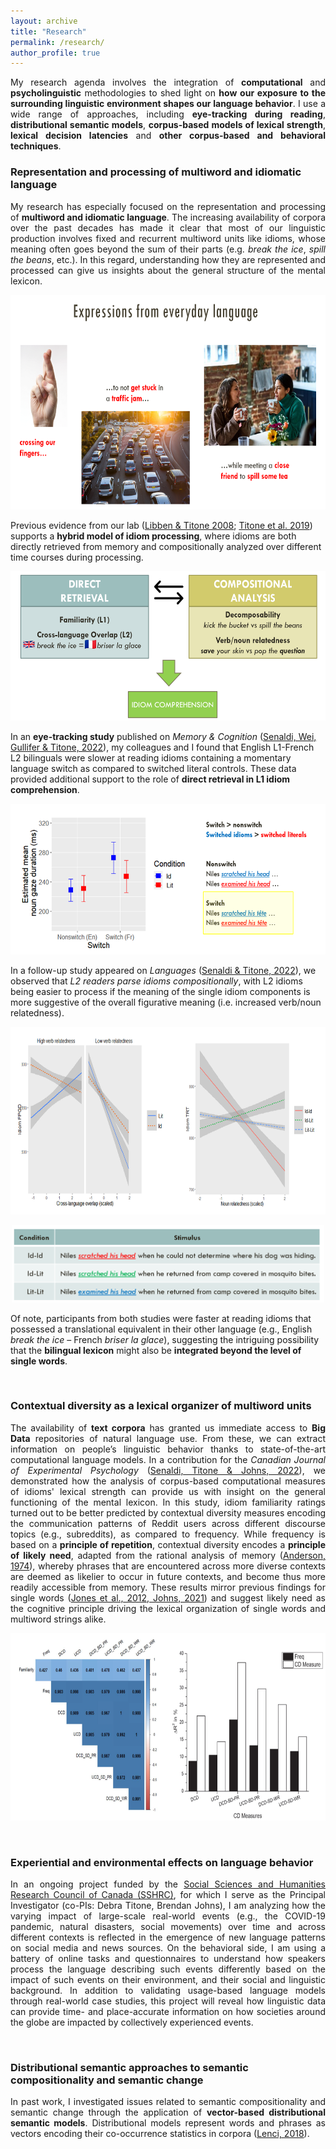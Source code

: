 ```yaml
---
layout: archive
title: "Research"
permalink: /research/
author_profile: true
---
```


<p align="justify"> My research agenda involves the integration of <b>computational</b> and <b>psycholinguistic</b> methodologies to shed light on <b>how our exposure to the surrounding linguistic environment shapes our language behavior</b>. I use a wide range of approaches, including <b>eye-tracking during reading</b>, <b>distributional semantic models</b>, <b>corpus-based models of lexical strength</b>, <b>lexical decision latencies</b> and <b>other corpus-based and behavioral techniques</b>. </p>


### Representation and processing of multiword and idiomatic language

<p align="justify">My research has especially focused on the representation and processing of <b> multiword and idiomatic language</b>. The increasing availability of corpora over the past decades has made it clear that most of our linguistic production involves fixed and recurrent multiword units like idioms, whose meaning often goes beyond the sum of their parts (e.g. <i>break the ice</i>, <i>spill the beans</i>, etc.). In this regard, understanding how they are represented and processed can give us insights about the general structure of the mental lexicon. </p>

<p align="center">
  <img width="650" height="343" src="https://github.com/marcosenaldi/marcosenaldi.github.io/blob/master/images/mwe_new.png?raw=true">
</p>

Previous evidence from our lab ([Libben & Titone 2008](https://doi.org/10.3758/MC.36.6.1103); [Titone et al. 2019]( https://doi.org/10.1037/cep0000175)) supports a <b>hybrid model of idiom processing</b>, where idioms are both directly retrieved from memory and compositionally analyzed over different time courses during processing.

<p align="center">
  <img width="550" height="239" src="https://github.com/marcosenaldi/marcosenaldi.github.io/blob/master/images/hybrid.png?raw=true">
</p>

In an <b>eye-tracking study</b> published on <i>Memory & Cognition</i> ([Senaldi, Wei, Gullifer & Titone, 2022](https://doi.org/10.3758/s13421-022-01334-x)), my colleagues and I found that English L1-French L2 bilinguals were slower at reading idioms containing a momentary language switch as compared to switched literal controls. These data provided additional support to the role of <b>direct retrieval in L1 idiom comprehension</b>.

<p align="center">
  <img width="600" height="241" src="https://github.com/marcosenaldi/marcosenaldi.github.io/blob/master/images/switch.png?raw=true">
</p>

In a follow-up study appeared on *Languages* ([Senaldi & Titone, 2022](https://doi.org/10.3390/languages7020091)), we observed that *L2 readers parse idioms  compositionally*, with L2 idioms being easier to process if the meaning of the single idiom components is more suggestive of the overall figurative meaning (i.e. increased verb/noun relatedness).

<p align="center">
  <img width="700" height="300" src="https://github.com/marcosenaldi/marcosenaldi.github.io/blob/master/images/L2_decomp.png?raw=true">
</p>
<p align="center">
  <img width="500" height="124" src="https://github.com/marcosenaldi/marcosenaldi.github.io/blob/master/images/stim.png?raw=true">
</p>

Of note, participants from both studies were faster at reading idioms that possessed a translational equivalent in their other language (e.g., English *break the ice* – French *briser la glace*), suggesting the intriguing possibility that the <b>bilingual lexicon</b> might also be <b>integrated beyond the level of single words</b>.

<br>


### Contextual diversity as a lexical organizer of multiword units

<p align="justify">The availability of <b>text corpora</b> has granted us immediate access to <b>Big Data</b> repositories of natural language use. From these, we can extract information on people’s linguistic behavior thanks to state-of-the-art computational language models. In a contribution for the <i>Canadian Journal of Experimental Psychology</i> (<a href="https://doi.org/10.1037/cep0000271">Senaldi, Titone & Johns, 2022</a>), we demonstrated how the analysis of corpus-based computational measures of idioms' lexical strength can provide us with insight on the general functioning of the mental lexicon. In this study, idiom familiarity ratings turned out to be better predicted by contextual diversity measures encoding the communication patterns of Reddit users across different discourse topics (e.g., subreddits), as compared to frequency. While frequency is based on a <b>principle of repetition</b>, contextual diversity encodes a <b>principle of likely need</b>, adapted from the rational analysis of memory (<a href="https://doi.org/10.1016/0010-0285(74)90021-8">Anderson, 1974</a>), whereby phrases that are encountered across more diverse contexts are deemed as likelier to occur in future contexts, and become thus more readily accessible from memory. These results mirror previous findings for single words (<a href="https://doi.org/10.1037/a0026727">Jones et al., 2012, <a href="http://btjohns.com/pubs/J_PR_inpress.pdf">Johns, 2021</a>) and suggest likely need as the cognitive principle driving the lexical organization of single words and multiword strings alike. </p>

<p align="center">
  <img width="700" height="300" src="https://github.com/marcosenaldi/marcosenaldi.github.io/blob/master/images/cjep.png?raw=true">
</p>

<br>




### Experiential and environmental effects on language behavior

<p align="justify"> In an ongoing project funded by the <a href="https://www.sshrc-crsh.gc.ca/home-accueil-eng.aspx">Social Sciences and Humanities Research Council of Canada (SSHRC)</a>, for which I serve as the Principal Investigator (co-PIs: Debra Titone, Brendan Johns), I am analyzing how the varying impact of large-scale real-world events (e.g., the COVID-19 pandemic, natural disasters, social movements) over time and across different contexts is reflected in the emergence of new language patterns on social media and news sources. On the behavioral side, I am using a battery of online tasks and questionnaires to understand how speakers process the language describing such events differently based on the impact of such events on their environment, and their social and linguistic background. In addition to validating usage-based language models through real-world case studies, this project will reveal how linguistic data can provide time- and place-accurate information on how societies around the globe are impacted by collectively experienced events. </p>

<br>



### Distributional semantic approaches to semantic compositionality and semantic change


<p align="justify">In past work, I investigated issues related to semantic compositionality and semantic change through the application of <b>vector-based distributional semantic models</b>. Distributional models represent words and phrases as vectors encoding their co-occurrence statistics in corpora (<a href="https://doi.org/10.1146/annurev-linguistics030514-125254">Lenci, 2018</a>). </p>
